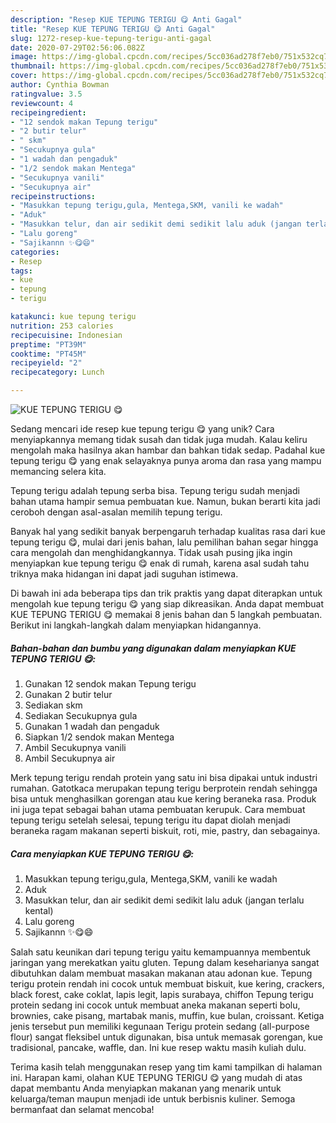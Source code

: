 ```yaml
---
description: "Resep KUE TEPUNG TERIGU 😋 Anti Gagal"
title: "Resep KUE TEPUNG TERIGU 😋 Anti Gagal"
slug: 1272-resep-kue-tepung-terigu-anti-gagal
date: 2020-07-29T02:56:06.082Z
image: https://img-global.cpcdn.com/recipes/5cc036ad278f7eb0/751x532cq70/kue-tepung-terigu-😋-foto-resep-utama.jpg
thumbnail: https://img-global.cpcdn.com/recipes/5cc036ad278f7eb0/751x532cq70/kue-tepung-terigu-😋-foto-resep-utama.jpg
cover: https://img-global.cpcdn.com/recipes/5cc036ad278f7eb0/751x532cq70/kue-tepung-terigu-😋-foto-resep-utama.jpg
author: Cynthia Bowman
ratingvalue: 3.5
reviewcount: 4
recipeingredient:
- "12 sendok makan Tepung terigu"
- "2 butir telur"
- " skm"
- "Secukupnya gula"
- "1 wadah dan pengaduk"
- "1/2 sendok makan Mentega"
- "Secukupnya vanili"
- "Secukupnya air"
recipeinstructions:
- "Masukkan tepung terigu,gula, Mentega,SKM, vanili ke wadah"
- "Aduk"
- "Masukkan telur, dan air sedikit demi sedikit lalu aduk (jangan terlalu kental)"
- "Lalu goreng"
- "Sajikannn ✨😋😄"
categories:
- Resep
tags:
- kue
- tepung
- terigu

katakunci: kue tepung terigu 
nutrition: 253 calories
recipecuisine: Indonesian
preptime: "PT39M"
cooktime: "PT45M"
recipeyield: "2"
recipecategory: Lunch

---
```



![KUE TEPUNG TERIGU 😋](https://img-global.cpcdn.com/recipes/5cc036ad278f7eb0/751x532cq70/kue-tepung-terigu-😋-foto-resep-utama.jpg)

Sedang mencari ide resep kue tepung terigu 😋 yang unik? Cara menyiapkannya memang tidak susah dan tidak juga mudah. Kalau keliru mengolah maka hasilnya akan hambar dan bahkan tidak sedap. Padahal kue tepung terigu 😋 yang enak selayaknya punya aroma dan rasa yang mampu memancing selera kita.

Tepung terigu adalah tepung serba bisa. Tepung terigu sudah menjadi bahan utama hampir semua pembuatan kue. Namun, bukan berarti kita jadi ceroboh dengan asal-asalan memilih tepung terigu.

Banyak hal yang sedikit banyak berpengaruh terhadap kualitas rasa dari kue tepung terigu 😋, mulai dari jenis bahan, lalu pemilihan bahan segar hingga cara mengolah dan menghidangkannya. Tidak usah pusing jika ingin menyiapkan kue tepung terigu 😋 enak di rumah, karena asal sudah tahu triknya maka hidangan ini dapat jadi suguhan istimewa.


Di bawah ini ada beberapa tips dan trik praktis yang dapat diterapkan untuk mengolah kue tepung terigu 😋 yang siap dikreasikan. Anda dapat membuat KUE TEPUNG TERIGU 😋 memakai 8 jenis bahan dan 5 langkah pembuatan. Berikut ini langkah-langkah dalam menyiapkan hidangannya.

<!--inarticleads1-->

##### Bahan-bahan dan bumbu yang digunakan dalam menyiapkan KUE TEPUNG TERIGU 😋:

1. Gunakan 12 sendok makan Tepung terigu
1. Gunakan 2 butir telur
1. Sediakan  skm
1. Sediakan Secukupnya gula
1. Gunakan 1 wadah dan pengaduk
1. Siapkan 1/2 sendok makan Mentega
1. Ambil Secukupnya vanili
1. Ambil Secukupnya air


Merk tepung terigu rendah protein yang satu ini bisa dipakai untuk industri rumahan. Gatotkaca merupakan tepung terigu berprotein rendah sehingga bisa untuk menghasilkan gorengan atau kue kering beraneka rasa. Produk ini juga tepat sebagai bahan utama pembuatan kerupuk. Cara membuat tepung terigu setelah selesai, tepung terigu itu dapat diolah menjadi beraneka ragam makanan seperti biskuit, roti, mie, pastry, dan sebagainya. 

<!--inarticleads2-->

##### Cara menyiapkan KUE TEPUNG TERIGU 😋:

1. Masukkan tepung terigu,gula, Mentega,SKM, vanili ke wadah
1. Aduk
1. Masukkan telur, dan air sedikit demi sedikit lalu aduk (jangan terlalu kental)
1. Lalu goreng
1. Sajikannn ✨😋😄


Salah satu keunikan dari tepung terigu yaitu kemampuannya membentuk jaringan yang merekatkan yaitu gluten. Tepung dalam keseharianya sangat dibutuhkan dalam membuat masakan makanan atau adonan kue. Tepung terigu protein rendah ini cocok untuk membuat biskuit, kue kering, crackers, black forest, cake coklat, lapis legit, lapis surabaya, chiffon Tepung terigu protein sedang ini cocok untuk membuat aneka makanan seperti bolu, brownies, cake pisang, martabak manis, muffin, kue bulan, croissant. Ketiga jenis tersebut pun memiliki kegunaan Terigu protein sedang (all-purpose flour) sangat fleksibel untuk digunakan, bisa untuk memasak gorengan, kue tradisional, pancake, waffle, dan. Ini kue resep waktu masih kuliah dulu. 

Terima kasih telah menggunakan resep yang tim kami tampilkan di halaman ini. Harapan kami, olahan KUE TEPUNG TERIGU 😋 yang mudah di atas dapat membantu Anda menyiapkan makanan yang menarik untuk keluarga/teman maupun menjadi ide untuk berbisnis kuliner. Semoga bermanfaat dan selamat mencoba!
